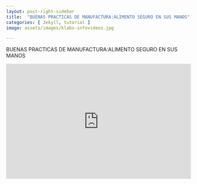 ```yaml
---
layout: post-right-sidebar
title:  "BUENAS PRACTICAS DE MANUFACTURA:ALIMENTO SEGURO EN SUS MANOS"
categories: [ Jekyll, tutorial ]
image: assets/images/klabs-infovideos.jpg

---
```

BUENAS PRACTICAS DE MANUFACTURA:ALIMENTO SEGURO EN SUS MANOS


<p><iframe style="width:100%;" height="315" src="https://www.youtube.com/embed/d_m4T2h9XiY?rel=0&showinfo=0" frameborder="0" allowfullscreen></iframe></p>
